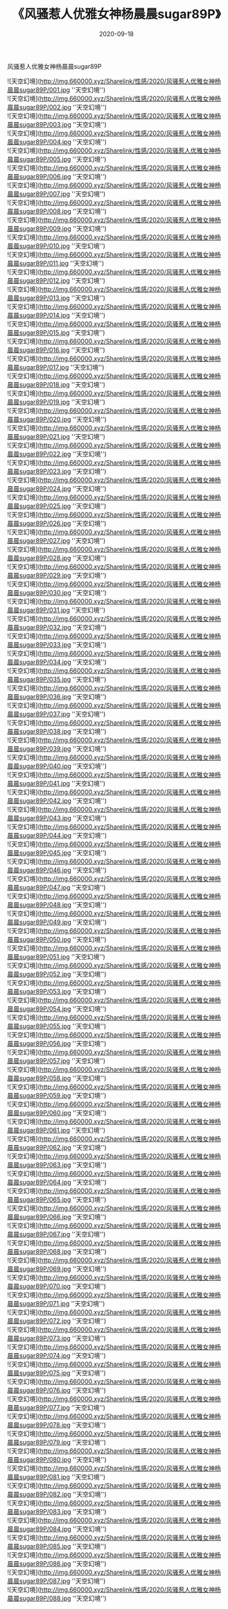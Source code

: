 ﻿---
layout: post
title:  《风骚惹人优雅女神杨晨晨sugar89P》
date:   2020-09-18
img: http://img.660000.xyz/Sharelink/性感/2020/风骚惹人优雅女神杨晨晨sugar89P/000.jpg
categories: [美女, 性感, 泳衣]
---

风骚惹人优雅女神杨晨晨sugar89P



![天空幻境](http://img.660000.xyz/Sharelink/性感/2020/风骚惹人优雅女神杨晨晨sugar89P/001.jpg ''天空幻境'') <br>
![天空幻境](http://img.660000.xyz/Sharelink/性感/2020/风骚惹人优雅女神杨晨晨sugar89P/002.jpg ''天空幻境'') <br>
![天空幻境](http://img.660000.xyz/Sharelink/性感/2020/风骚惹人优雅女神杨晨晨sugar89P/003.jpg ''天空幻境'') <br>
![天空幻境](http://img.660000.xyz/Sharelink/性感/2020/风骚惹人优雅女神杨晨晨sugar89P/004.jpg ''天空幻境'') <br>
![天空幻境](http://img.660000.xyz/Sharelink/性感/2020/风骚惹人优雅女神杨晨晨sugar89P/005.jpg ''天空幻境'') <br>
![天空幻境](http://img.660000.xyz/Sharelink/性感/2020/风骚惹人优雅女神杨晨晨sugar89P/006.jpg ''天空幻境'') <br>
![天空幻境](http://img.660000.xyz/Sharelink/性感/2020/风骚惹人优雅女神杨晨晨sugar89P/007.jpg ''天空幻境'') <br>
![天空幻境](http://img.660000.xyz/Sharelink/性感/2020/风骚惹人优雅女神杨晨晨sugar89P/008.jpg ''天空幻境'') <br>
![天空幻境](http://img.660000.xyz/Sharelink/性感/2020/风骚惹人优雅女神杨晨晨sugar89P/009.jpg ''天空幻境'') <br>
![天空幻境](http://img.660000.xyz/Sharelink/性感/2020/风骚惹人优雅女神杨晨晨sugar89P/010.jpg ''天空幻境'') <br>
![天空幻境](http://img.660000.xyz/Sharelink/性感/2020/风骚惹人优雅女神杨晨晨sugar89P/011.jpg ''天空幻境'') <br>
![天空幻境](http://img.660000.xyz/Sharelink/性感/2020/风骚惹人优雅女神杨晨晨sugar89P/012.jpg ''天空幻境'') <br>
![天空幻境](http://img.660000.xyz/Sharelink/性感/2020/风骚惹人优雅女神杨晨晨sugar89P/013.jpg ''天空幻境'') <br>
![天空幻境](http://img.660000.xyz/Sharelink/性感/2020/风骚惹人优雅女神杨晨晨sugar89P/014.jpg ''天空幻境'') <br>
![天空幻境](http://img.660000.xyz/Sharelink/性感/2020/风骚惹人优雅女神杨晨晨sugar89P/015.jpg ''天空幻境'') <br>
![天空幻境](http://img.660000.xyz/Sharelink/性感/2020/风骚惹人优雅女神杨晨晨sugar89P/016.jpg ''天空幻境'') <br>
![天空幻境](http://img.660000.xyz/Sharelink/性感/2020/风骚惹人优雅女神杨晨晨sugar89P/017.jpg ''天空幻境'') <br>
![天空幻境](http://img.660000.xyz/Sharelink/性感/2020/风骚惹人优雅女神杨晨晨sugar89P/018.jpg ''天空幻境'') <br>
![天空幻境](http://img.660000.xyz/Sharelink/性感/2020/风骚惹人优雅女神杨晨晨sugar89P/019.jpg ''天空幻境'') <br>
![天空幻境](http://img.660000.xyz/Sharelink/性感/2020/风骚惹人优雅女神杨晨晨sugar89P/020.jpg ''天空幻境'') <br>
![天空幻境](http://img.660000.xyz/Sharelink/性感/2020/风骚惹人优雅女神杨晨晨sugar89P/021.jpg ''天空幻境'') <br>
![天空幻境](http://img.660000.xyz/Sharelink/性感/2020/风骚惹人优雅女神杨晨晨sugar89P/022.jpg ''天空幻境'') <br>
![天空幻境](http://img.660000.xyz/Sharelink/性感/2020/风骚惹人优雅女神杨晨晨sugar89P/023.jpg ''天空幻境'') <br>
![天空幻境](http://img.660000.xyz/Sharelink/性感/2020/风骚惹人优雅女神杨晨晨sugar89P/024.jpg ''天空幻境'') <br>
![天空幻境](http://img.660000.xyz/Sharelink/性感/2020/风骚惹人优雅女神杨晨晨sugar89P/025.jpg ''天空幻境'') <br>
![天空幻境](http://img.660000.xyz/Sharelink/性感/2020/风骚惹人优雅女神杨晨晨sugar89P/026.jpg ''天空幻境'') <br>
![天空幻境](http://img.660000.xyz/Sharelink/性感/2020/风骚惹人优雅女神杨晨晨sugar89P/027.jpg ''天空幻境'') <br>
![天空幻境](http://img.660000.xyz/Sharelink/性感/2020/风骚惹人优雅女神杨晨晨sugar89P/028.jpg ''天空幻境'') <br>
![天空幻境](http://img.660000.xyz/Sharelink/性感/2020/风骚惹人优雅女神杨晨晨sugar89P/029.jpg ''天空幻境'') <br>
![天空幻境](http://img.660000.xyz/Sharelink/性感/2020/风骚惹人优雅女神杨晨晨sugar89P/030.jpg ''天空幻境'') <br>
![天空幻境](http://img.660000.xyz/Sharelink/性感/2020/风骚惹人优雅女神杨晨晨sugar89P/031.jpg ''天空幻境'') <br>
![天空幻境](http://img.660000.xyz/Sharelink/性感/2020/风骚惹人优雅女神杨晨晨sugar89P/032.jpg ''天空幻境'') <br>
![天空幻境](http://img.660000.xyz/Sharelink/性感/2020/风骚惹人优雅女神杨晨晨sugar89P/033.jpg ''天空幻境'') <br>
![天空幻境](http://img.660000.xyz/Sharelink/性感/2020/风骚惹人优雅女神杨晨晨sugar89P/034.jpg ''天空幻境'') <br>
![天空幻境](http://img.660000.xyz/Sharelink/性感/2020/风骚惹人优雅女神杨晨晨sugar89P/035.jpg ''天空幻境'') <br>
![天空幻境](http://img.660000.xyz/Sharelink/性感/2020/风骚惹人优雅女神杨晨晨sugar89P/036.jpg ''天空幻境'') <br>
![天空幻境](http://img.660000.xyz/Sharelink/性感/2020/风骚惹人优雅女神杨晨晨sugar89P/037.jpg ''天空幻境'') <br>
![天空幻境](http://img.660000.xyz/Sharelink/性感/2020/风骚惹人优雅女神杨晨晨sugar89P/038.jpg ''天空幻境'') <br>
![天空幻境](http://img.660000.xyz/Sharelink/性感/2020/风骚惹人优雅女神杨晨晨sugar89P/039.jpg ''天空幻境'') <br>
![天空幻境](http://img.660000.xyz/Sharelink/性感/2020/风骚惹人优雅女神杨晨晨sugar89P/040.jpg ''天空幻境'') <br>
![天空幻境](http://img.660000.xyz/Sharelink/性感/2020/风骚惹人优雅女神杨晨晨sugar89P/041.jpg ''天空幻境'') <br>
![天空幻境](http://img.660000.xyz/Sharelink/性感/2020/风骚惹人优雅女神杨晨晨sugar89P/042.jpg ''天空幻境'') <br>
![天空幻境](http://img.660000.xyz/Sharelink/性感/2020/风骚惹人优雅女神杨晨晨sugar89P/043.jpg ''天空幻境'') <br>
![天空幻境](http://img.660000.xyz/Sharelink/性感/2020/风骚惹人优雅女神杨晨晨sugar89P/044.jpg ''天空幻境'') <br>
![天空幻境](http://img.660000.xyz/Sharelink/性感/2020/风骚惹人优雅女神杨晨晨sugar89P/045.jpg ''天空幻境'') <br>
![天空幻境](http://img.660000.xyz/Sharelink/性感/2020/风骚惹人优雅女神杨晨晨sugar89P/046.jpg ''天空幻境'') <br>
![天空幻境](http://img.660000.xyz/Sharelink/性感/2020/风骚惹人优雅女神杨晨晨sugar89P/047.jpg ''天空幻境'') <br>
![天空幻境](http://img.660000.xyz/Sharelink/性感/2020/风骚惹人优雅女神杨晨晨sugar89P/048.jpg ''天空幻境'') <br>
![天空幻境](http://img.660000.xyz/Sharelink/性感/2020/风骚惹人优雅女神杨晨晨sugar89P/049.jpg ''天空幻境'') <br>
![天空幻境](http://img.660000.xyz/Sharelink/性感/2020/风骚惹人优雅女神杨晨晨sugar89P/050.jpg ''天空幻境'') <br>
![天空幻境](http://img.660000.xyz/Sharelink/性感/2020/风骚惹人优雅女神杨晨晨sugar89P/051.jpg ''天空幻境'') <br>
![天空幻境](http://img.660000.xyz/Sharelink/性感/2020/风骚惹人优雅女神杨晨晨sugar89P/052.jpg ''天空幻境'') <br>
![天空幻境](http://img.660000.xyz/Sharelink/性感/2020/风骚惹人优雅女神杨晨晨sugar89P/053.jpg ''天空幻境'') <br>
![天空幻境](http://img.660000.xyz/Sharelink/性感/2020/风骚惹人优雅女神杨晨晨sugar89P/054.jpg ''天空幻境'') <br>
![天空幻境](http://img.660000.xyz/Sharelink/性感/2020/风骚惹人优雅女神杨晨晨sugar89P/055.jpg ''天空幻境'') <br>
![天空幻境](http://img.660000.xyz/Sharelink/性感/2020/风骚惹人优雅女神杨晨晨sugar89P/056.jpg ''天空幻境'') <br>
![天空幻境](http://img.660000.xyz/Sharelink/性感/2020/风骚惹人优雅女神杨晨晨sugar89P/057.jpg ''天空幻境'') <br>
![天空幻境](http://img.660000.xyz/Sharelink/性感/2020/风骚惹人优雅女神杨晨晨sugar89P/058.jpg ''天空幻境'') <br>
![天空幻境](http://img.660000.xyz/Sharelink/性感/2020/风骚惹人优雅女神杨晨晨sugar89P/059.jpg ''天空幻境'') <br>
![天空幻境](http://img.660000.xyz/Sharelink/性感/2020/风骚惹人优雅女神杨晨晨sugar89P/060.jpg ''天空幻境'') <br>
![天空幻境](http://img.660000.xyz/Sharelink/性感/2020/风骚惹人优雅女神杨晨晨sugar89P/061.jpg ''天空幻境'') <br>
![天空幻境](http://img.660000.xyz/Sharelink/性感/2020/风骚惹人优雅女神杨晨晨sugar89P/062.jpg ''天空幻境'') <br>
![天空幻境](http://img.660000.xyz/Sharelink/性感/2020/风骚惹人优雅女神杨晨晨sugar89P/063.jpg ''天空幻境'') <br>
![天空幻境](http://img.660000.xyz/Sharelink/性感/2020/风骚惹人优雅女神杨晨晨sugar89P/064.jpg ''天空幻境'') <br>
![天空幻境](http://img.660000.xyz/Sharelink/性感/2020/风骚惹人优雅女神杨晨晨sugar89P/065.jpg ''天空幻境'') <br>
![天空幻境](http://img.660000.xyz/Sharelink/性感/2020/风骚惹人优雅女神杨晨晨sugar89P/066.jpg ''天空幻境'') <br>
![天空幻境](http://img.660000.xyz/Sharelink/性感/2020/风骚惹人优雅女神杨晨晨sugar89P/067.jpg ''天空幻境'') <br>
![天空幻境](http://img.660000.xyz/Sharelink/性感/2020/风骚惹人优雅女神杨晨晨sugar89P/068.jpg ''天空幻境'') <br>
![天空幻境](http://img.660000.xyz/Sharelink/性感/2020/风骚惹人优雅女神杨晨晨sugar89P/069.jpg ''天空幻境'') <br>
![天空幻境](http://img.660000.xyz/Sharelink/性感/2020/风骚惹人优雅女神杨晨晨sugar89P/070.jpg ''天空幻境'') <br>
![天空幻境](http://img.660000.xyz/Sharelink/性感/2020/风骚惹人优雅女神杨晨晨sugar89P/071.jpg ''天空幻境'') <br>
![天空幻境](http://img.660000.xyz/Sharelink/性感/2020/风骚惹人优雅女神杨晨晨sugar89P/072.jpg ''天空幻境'') <br>
![天空幻境](http://img.660000.xyz/Sharelink/性感/2020/风骚惹人优雅女神杨晨晨sugar89P/073.jpg ''天空幻境'') <br>
![天空幻境](http://img.660000.xyz/Sharelink/性感/2020/风骚惹人优雅女神杨晨晨sugar89P/074.jpg ''天空幻境'') <br>
![天空幻境](http://img.660000.xyz/Sharelink/性感/2020/风骚惹人优雅女神杨晨晨sugar89P/075.jpg ''天空幻境'') <br>
![天空幻境](http://img.660000.xyz/Sharelink/性感/2020/风骚惹人优雅女神杨晨晨sugar89P/076.jpg ''天空幻境'') <br>
![天空幻境](http://img.660000.xyz/Sharelink/性感/2020/风骚惹人优雅女神杨晨晨sugar89P/077.jpg ''天空幻境'') <br>
![天空幻境](http://img.660000.xyz/Sharelink/性感/2020/风骚惹人优雅女神杨晨晨sugar89P/078.jpg ''天空幻境'') <br>
![天空幻境](http://img.660000.xyz/Sharelink/性感/2020/风骚惹人优雅女神杨晨晨sugar89P/079.jpg ''天空幻境'') <br>
![天空幻境](http://img.660000.xyz/Sharelink/性感/2020/风骚惹人优雅女神杨晨晨sugar89P/080.jpg ''天空幻境'') <br>
![天空幻境](http://img.660000.xyz/Sharelink/性感/2020/风骚惹人优雅女神杨晨晨sugar89P/081.jpg ''天空幻境'') <br>
![天空幻境](http://img.660000.xyz/Sharelink/性感/2020/风骚惹人优雅女神杨晨晨sugar89P/082.jpg ''天空幻境'') <br>
![天空幻境](http://img.660000.xyz/Sharelink/性感/2020/风骚惹人优雅女神杨晨晨sugar89P/083.jpg ''天空幻境'') <br>
![天空幻境](http://img.660000.xyz/Sharelink/性感/2020/风骚惹人优雅女神杨晨晨sugar89P/084.jpg ''天空幻境'') <br>
![天空幻境](http://img.660000.xyz/Sharelink/性感/2020/风骚惹人优雅女神杨晨晨sugar89P/085.jpg ''天空幻境'') <br>
![天空幻境](http://img.660000.xyz/Sharelink/性感/2020/风骚惹人优雅女神杨晨晨sugar89P/086.jpg ''天空幻境'') <br>
![天空幻境](http://img.660000.xyz/Sharelink/性感/2020/风骚惹人优雅女神杨晨晨sugar89P/087.jpg ''天空幻境'') <br>
![天空幻境](http://img.660000.xyz/Sharelink/性感/2020/风骚惹人优雅女神杨晨晨sugar89P/088.jpg ''天空幻境'') <br>